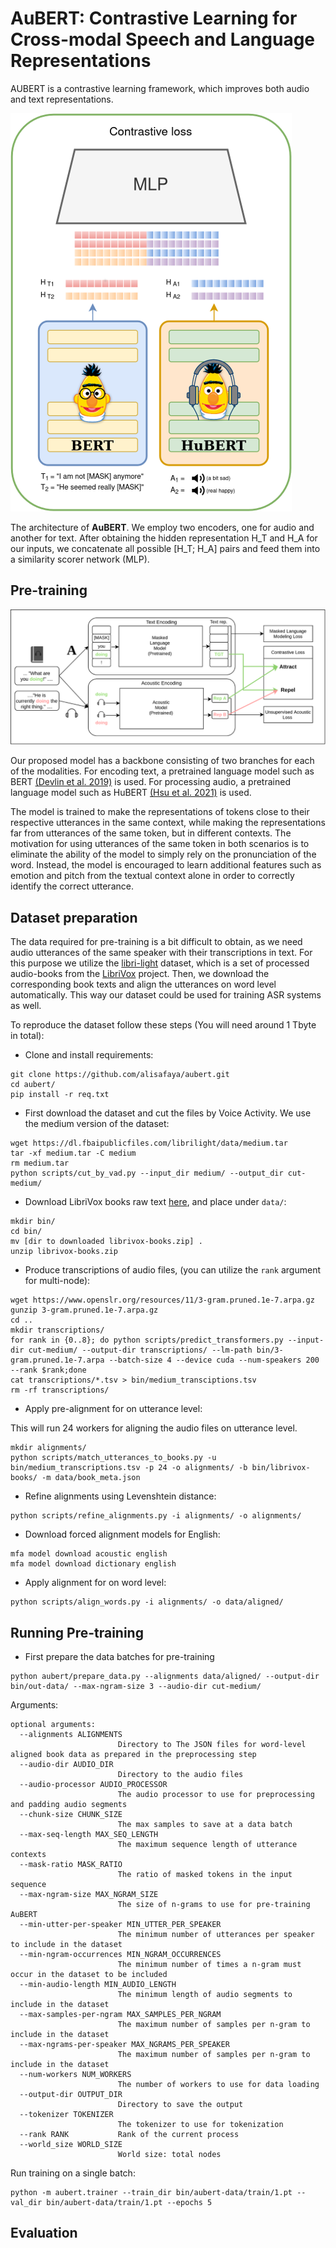# AuBERT: Contrastive Learning for Cross-modal Speech and Language Representations

AUBERT is a contrastive learning framework, which improves both audio and text representations.

![aubert](resources/aubert.png)

The architecture of **AuBERT**. We employ two encoders, one for audio and another for text. After obtaining the hidden representation H_T and H_A for our inputs, we concatenate all possible [H_T; H_A] pairs and feed them into a similarity scorer network (MLP).

## Pre-training 

![pretraining](resources/pretraining.png)

Our proposed model has a backbone consisting of two branches for each of the modalities. For encoding text, a pretrained language model such as BERT [(Devlin et al. 2019)](https://aclanthology.org/N19-1423/) is used. For processing audio, a pretrained language model such as HuBERT [(Hsu et al. 2021)](https://arxiv.org/abs/2106.07447) is used. 

The model is trained to make the representations of tokens close to their respective utterances in the same context, while making the representations far from utterances of the same token, but in different contexts. The motivation for using utterances of the same token in both scenarios is to eliminate the ability of the model to simply rely on the pronunciation of the word. Instead, the model is encouraged to learn additional features such as emotion and pitch from the textual context alone in order to correctly identify the correct utterance. 

## Dataset preparation

The data required for pre-training is a bit difficult to obtain, as we need audio utterances of the same speaker with their transcriptions in text. For this purpose we utilize the [libri-light](https://github.com/facebookresearch/libri-light/) dataset, which is a set of processed audio-books from the [LibriVox](librivox.org/) project. Then, we download the corresponding book texts and align the utterances on word level automatically. This way our dataset could be used for training ASR systems as well.

To reproduce the dataset follow these steps (You will need around 1 Tbyte in total):

- Clone and install requirements:

```
git clone https://github.com/alisafaya/aubert.git
cd aubert/
pip install -r req.txt
```

- First download the dataset and cut the files by Voice Activity. We use the medium version of the dataset:

```
wget https://dl.fbaipublicfiles.com/librilight/data/medium.tar
tar -xf medium.tar -C medium
rm medium.tar
python scripts/cut_by_vad.py --input_dir medium/ --output_dir cut-medium/
```

- Download LibriVox books raw text [here](https://drive.google.com/file/d/12gVt7Pr3KdLWFnnVdw81ygugJEQk46le/view?usp=sharing), and place under `data/`:

```
mkdir bin/
cd bin/
mv [dir to downloaded librivox-books.zip] .
unzip librivox-books.zip
```

- Produce transcriptions of audio files, (you can utilize the `rank` argument for multi-node):

```
wget https://www.openslr.org/resources/11/3-gram.pruned.1e-7.arpa.gz
gunzip 3-gram.pruned.1e-7.arpa.gz
cd ..
mkdir transcriptions/
for rank in {0..8}; do python scripts/predict_transformers.py --input-dir cut-medium/ --output-dir transcriptions/ --lm-path bin/3-gram.pruned.1e-7.arpa --batch-size 4 --device cuda --num-speakers 200 --rank $rank;done
cat transcriptions/*.tsv > bin/medium_transciptions.tsv
rm -rf transcriptions/
```

- Apply pre-alignment for on utterance level:

This will run 24 workers for aligning the audio files on utterance level.

```
mkdir alignments/
python scripts/match_utterances_to_books.py -u bin/medium_transcriptions.tsv -p 24 -o alignments/ -b bin/librivox-books/ -m data/book_meta.json
```

- Refine alignments using Levenshtein distance:

```
python scripts/refine_alignments.py -i alignments/ -o alignments/
```

- Download forced alignment models for English:

```
mfa model download acoustic english
mfa model download dictionary english
```

- Apply alignment for on word level:

```
python scripts/align_words.py -i alignments/ -o data/aligned/
```

## Running Pre-training 

- First prepare the data batches for pre-training

```
python aubert/prepare_data.py --alignments data/aligned/ --output-dir bin/out-data/ --max-ngram-size 3 --audio-dir cut-medium/
```

Arguments:

```
optional arguments:
  --alignments ALIGNMENTS
                        Directory to The JSON files for word-level aligned book data as prepared in the preprocessing step
  --audio-dir AUDIO_DIR
                        Directory to the audio files
  --audio-processor AUDIO_PROCESSOR
                        The audio processor to use for preprocessing and padding audio segments
  --chunk-size CHUNK_SIZE
                        The max samples to save at a data batch
  --max-seq-length MAX_SEQ_LENGTH
                        The maximum sequence length of utterance contexts
  --mask-ratio MASK_RATIO
                        The ratio of masked tokens in the input sequence
  --max-ngram-size MAX_NGRAM_SIZE
                        The size of n-grams to use for pre-training AuBERT
  --min-utter-per-speaker MIN_UTTER_PER_SPEAKER
                        The minimum number of utterances per speaker to include in the dataset
  --min-ngram-occurrences MIN_NGRAM_OCCURRENCES
                        The minimum number of times a n-gram must occur in the dataset to be included
  --min-audio-length MIN_AUDIO_LENGTH
                        The minimum length of audio segments to include in the dataset
  --max-samples-per-ngram MAX_SAMPLES_PER_NGRAM
                        The maximum number of samples per n-gram to include in the dataset
  --max-ngrams-per-speaker MAX_NGRAMS_PER_SPEAKER
                        The maximum number of samples per n-gram to include in the dataset
  --num-workers NUM_WORKERS
                        The number of workers to use for data loading
  --output-dir OUTPUT_DIR
                        Directory to save the output
  --tokenizer TOKENIZER
                        The tokenizer to use for tokenization
  --rank RANK           Rank of the current process
  --world_size WORLD_SIZE
                        World size: total nodes

```

Run training on a single batch:

```
python -m aubert.trainer --train_dir bin/aubert-data/train/1.pt --val_dir bin/aubert-data/train/1.pt --epochs 5
```


## Evaluation

```

```